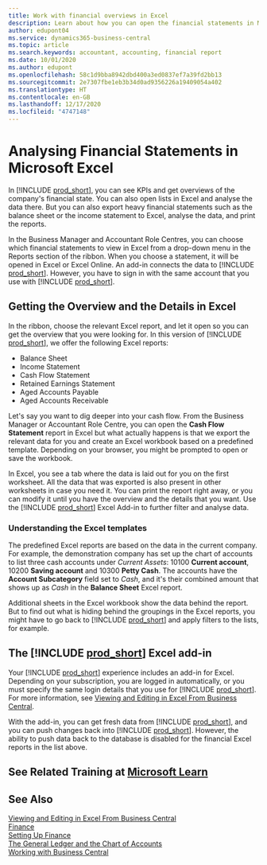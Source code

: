 ```yaml
---
title: Work with financial overviews in Excel
description: Learn about how you can open the financial statements in Microsoft Excel from Business Central for better analysis.
author: edupont04
ms.service: dynamics365-business-central
ms.topic: article
ms.search.keywords: accountant, accounting, financial report
ms.date: 10/01/2020
ms.author: edupont
ms.openlocfilehash: 58c1d9bba8942dbd400a3ed0837ef7a39fd2bb13
ms.sourcegitcommit: 2e7307fbe1eb3b34d0ad9356226a19409054a402
ms.translationtype: HT
ms.contentlocale: en-GB
ms.lasthandoff: 12/17/2020
ms.locfileid: "4747148"
---
```

# <a name="analyzing-financial-statements-in-microsoft-excel"></a>Analysing Financial Statements in Microsoft Excel

In [!INCLUDE [prod_short](includes/prod_short.md)], you can see KPIs and get overviews of the company's financial state. You can also open lists in Excel and analyse the data there. But you can also export heavy financial statements such as the balance sheet or the income statement to Excel, analyse the data, and print the reports.  

In the Business Manager and Accountant Role Centres, you can choose which financial statements to view in Excel from a drop-down menu in the Reports section of the ribbon. When you choose a statement, it will be opened in Excel or Excel Online. An add-in connects the data to [!INCLUDE [prod_short](includes/prod_short.md)]. However, you have to sign in with the same account that you use with [!INCLUDE [prod_short](includes/prod_short.md)].  

## <a name="getting-the-overview-and-the-details-in-excel"></a>Getting the Overview and the Details in Excel

In the ribbon, choose the relevant Excel report, and let it open so you can get the overview that you were looking for. In this version of [!INCLUDE [prod_short](includes/prod_short.md)], we offer the following Excel reports:

- Balance Sheet  
- Income Statement  
- Cash Flow Statement  
- Retained Earnings Statement  
- Aged Accounts Payable  
- Aged Accounts Receivable  

Let's say you want to dig deeper into your cash flow. From the Business Manager or Accountant Role Centre, you can open the **Cash Flow Statement** report in Excel but what actually happens is that we export the relevant data for you and create an Excel workbook based on a predefined template. Depending on your browser, you might be prompted to open or save the workbook.  

In Excel, you see a tab where the data is laid out for you on the first worksheet. All the data that was exported is also present in other worksheets in case you need it. You can print the report right away, or you can modify it until you have the overview and the details that you want. Use the [!INCLUDE [prod_short](includes/prod_short.md)] Excel Add-in to further filter and analyse data.  

### <a name="understanding-the-excel-templates"></a>Understanding the Excel templates

The predefined Excel reports are based on the data in the current company. For example, the demonstration company has set up the chart of accounts to list three cash accounts under *Current Assets*: 10100 **Current account**, 10200 **Saving account** and 10300 **Petty Cash**. The accounts have the **Account Subcategory** field set to *Cash*, and it's their combined amount that shows up as *Cash* in the **Balance Sheet** Excel report.  

Additional sheets in the Excel workbook show the data behind the report. But to find out what is hiding behind the groupings in the Excel reports, you might have to go back to [!INCLUDE [prod_short](includes/prod_short.md)] and apply filters to the lists, for example.  

## <a name="the-prod_short-excel-add-in"></a>The [!INCLUDE [prod_short](includes/prod_short.md)] Excel add-in

Your [!INCLUDE [prod_short](includes/prod_short.md)] experience includes an add-in for Excel. Depending on your subscription, you are logged in automatically, or you must specify the same login details that you use for [!INCLUDE [prod_short](includes/prod_short.md)]. For more information, see [Viewing and Editing in Excel From Business Central](across-work-with-excel.md).  

With the add-in, you can get fresh data from [!INCLUDE [prod_short](includes/prod_short.md)], and you can push changes back into [!INCLUDE [prod_short](includes/prod_short.md)]. However, the ability to push data back to the database is disabled for the financial Excel reports in the list above.  

## <a name="see-related-training-at-microsoft-learn"></a>See Related Training at [Microsoft Learn](/learn/modules/configure-powerbi-excel-dynamics-365-business-central/index)

## <a name="see-also"></a>See Also

[Viewing and Editing in Excel From Business Central](across-work-with-excel.md)  
[Finance](finance.md)  
[Setting Up Finance](finance-setup-finance.md)  
[The General Ledger and the Chart of Accounts](finance-general-ledger.md)  
[Working with Business Central](ui-work-product.md)  
